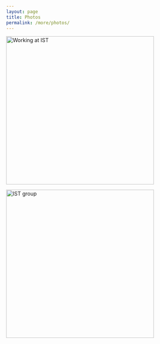 ```yaml
---
layout: page
title: Photos
permalink: /more/photos/
---
```


<img src="2021-06.jpeg" 
	class="galleryItem"
	alt="Working at IST"
	referrerpolicy="no-referrer"
	loading="eager"
	width=400px>

<img src="2021-07.JPG" 
	class="galleryItem"
	alt="IST group"
	referrerpolicy="no-referrer"
	loading="eager"
	width=400px>

